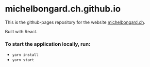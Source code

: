 # michelbongard.ch.github.io

This is the github-pages repository for the website <a href="https://michelbongard.ch">michelbongard.ch</a>.

Built with React.

### To start the application locally, run:
- `yarn install`
- `yarn start`
